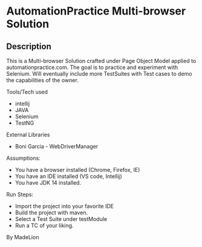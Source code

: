 # AutomationPractice Multi-browser Solution

## Description

This is a Multi-browser Solution crafted under Page Object Model applied to automationpractice.com. The goal is to practice and experiment with Selenium. Will eventually include more TestSuites with Test cases to demo the capabilities of the owner.


Tools/Tech used

* intellij
* JAVA
* Selenium
* TestNG


External Libraries 

* Boni Garcia - WebDriverManager

Assumptions:

* You have a browser installed (Chrome, Firefox, IE) 
* You have an IDE installed (VS code, Intellij)
* You have JDK 14 installed.

Run Steps:

* Import the project into your favorite IDE
* Build the project with maven.
* Select a Test Suite under testModule
* Run a TC of your liking.


By MadeLion
